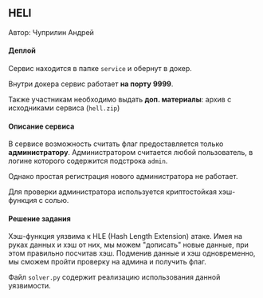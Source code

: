 ## HELl

Автор: Чуприлин Андрей



#### Деплой

Сервис находится в папке `service` и обернут в докер.

Внутри докера сервис работает **на порту** **9999**.

Также участникам необходимо выдать **доп. материалы**: архив с исходниками сервиса (`hell.zip`)



#### Описание сервиса

В сервисе возможность считать флаг предоставляется только **администратору**. Администратором считается любой пользователь, в логине которого содержится подстрока `admin`.

Однако простая регистрация нового администратора не работает.

Для проверки администратора используется криптостойкая хэш-функция с солью.



#### Решение задания

Хэш-функция уязвима к HLE (Hash Length Extension) атаке. Имея на руках данных и хэш от них, мы можем "дописать" новые данные, при этом правильно посчитав хэш. Подменив данные и хэш одновременно, мы сможем пройти проверку на админа и получить флаг.

Файл `solver.py` содержит реализацию использования данной уязвимости.